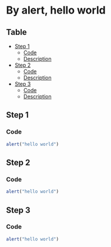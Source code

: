# By alert, hello world


Table
-----------------

* [Step 1](#step-1)
    * [Code](#code)
    * [Description](#description)
* [Step 2](#step-2)
    * [Code](#code)
    * [Description](#description)
* [Step 3](#step-3)
    * [Code](#code)
    * [Description](#description)



## Step 1

### Code

```js.js
alert("hello world")
```


## Step 2

### Code

```js.js
alert("hello world")
```

## Step 3

### Code

```js.js
alert("hello world")
```



